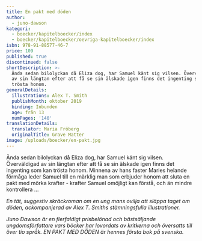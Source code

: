 ```yaml
---
title: En pakt med döden
author:
  - juno-dawson
kategori:
  - boecker/kapitelboecker/index
  - boecker/kapitelboecker/oevriga-kapitelboecker/index
isbn: 978-91-88577-46-7
price: 109
published: true
discontinued: false
shortDescription: >-
  Ända sedan bilolyckan då Eliza dog, har Samuel känt sig vilsen. Överväldigad
  av sin längtan efter att få se sin älskade igen finns det ingenting som kan
  trösta honom.
generalDetails:
  illustrations: Alex T. Smith
  publishMonth: oktober 2019
  binding: Inbunden
  age: från 13
  numPages: '140'
translationDetails:
  translator: Maria Fröberg
  originalTitle: Grave Matter
image: /uploads/boecker/en-pakt.jpg
---
```

Ända sedan bilolyckan då Eliza dog, har Samuel känt sig vilsen. Överväldigad av sin längtan efter att få se sin älskade igen finns det ingenting som kan trösta honom. Minnena av hans faster Maries helande förmåga leder Samuel till en märklig man som erbjuder honom att sluta en pakt med mörka krafter - krafter Samuel omöjligt kan förstå, och än mindre kontrollera ...

_En tät, suggestiv skräckroman om en ung mans ovilja att släppa taget om döden, ackompanjerad av Alex T. Smiths stämningsfulla illustrationer._

_Juno Dawson är en flerfaldigt prisbelönad och bästsäljande ungdomsförfattare vars böcker har lovordats av kritkerna och översatts till över tio språk. EN PAKT MED DÖDEN är hennes första bok på svenska._
